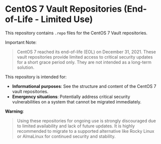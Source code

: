 # CentOS 7 Vault Repositories (End-of-Life - Limited Use)

This repository contains `.repo` files for the CentOS 7 Vault repositories.

Important Note:

> CentOS 7 reached its end-of-life (EOL) on December 31, 2021. These vault repositories provide limited access to critical security updates for a short grace period only. They are not intended as a long-term solution.

This repository is intended for:

- **Informational purposes**: See the structure and content of the CentOS 7 vault repositories.
- **Emergency situations**: Potentially address critical security vulnerabilities on a system that cannot be migrated immediately.

**Warning**:
> Using these repositories for ongoing use is strongly discouraged due to limited availability and lack of future updates. It is highly recommended to migrate to a supported alternative like Rocky Linux or AlmaLinux for continued security and stability.
